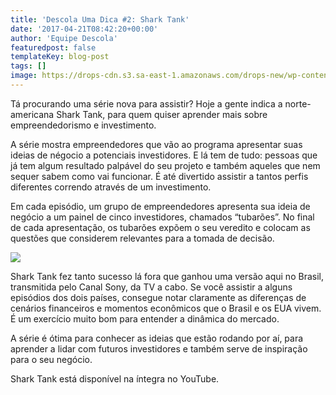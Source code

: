 ```yaml
---
title: 'Descola Uma Dica #2: Shark Tank'
date: '2017-04-21T08:42:20+00:00'
author: 'Equipe Descola'
featuredpost: false
templateKey: blog-post
tags: []
image: https://drops-cdn.s3.sa-east-1.amazonaws.com/drops-new/wp-content/uploads/2017/04/20211833/Descola_umadica-2-150x150.jpg
---
```

Tá procurando uma série nova para assistir? Hoje a gente indica a norte-americana Shark Tank, para quem quiser aprender mais sobre empreendedorismo e investimento.

A série mostra empreendedores que vão ao programa apresentar suas ideias de négocio a potenciais investidores. E lá tem de tudo: pessoas que já tem algum resultado palpável do seu projeto e também aqueles que nem sequer sabem como vai funcionar. É até divertido assistir a tantos perfis diferentes correndo através de um investimento.

Em cada episódio, um grupo de empreendedores apresenta sua ideia de negócio a um painel de cinco investidores, chamados “tubarões”. No final de cada apresentação, os tubarões expõem o seu veredito e colocam as questões que considerem relevantes para a tomada de decisão.

![](https://descola.org/drops/wp-content/uploads/2017/04/shark-tank-1024x574.png)

Shark Tank fez tanto sucesso lá fora que ganhou uma versão aqui no Brasil, transmitida pelo Canal Sony, da TV a cabo. Se você assistir a alguns episódios dos dois países, consegue notar claramente as diferenças de cenários financeiros e momentos econômicos que o Brasil e os EUA vivem. É um exercício muito bom para entender a dinâmica do mercado.

A série é ótima para conhecer as ideias que estão rodando por aí, para aprender a lidar com futuros investidores e também serve de inspiração para o seu negócio.

Shark Tank está disponível na íntegra no YouTube.